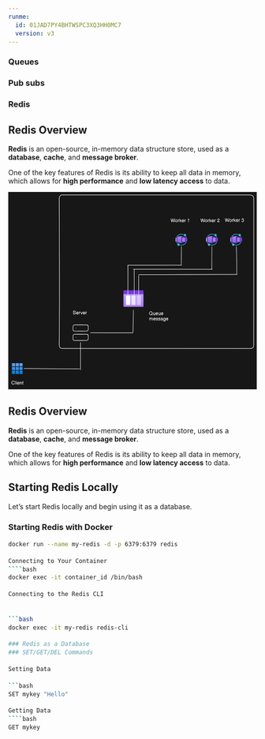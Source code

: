 ```yaml
---
runme:
  id: 01JAD7PY4BHTWSPC3XQ3HH0MC7
  version: v3
---
```


### Queues

### Pub subs

### Redis

## Redis Overview

**Redis** is an open-source, in-memory data structure store, used as a **database**, **cache**, and **message broker**.

One of the key features of Redis is its ability to keep all data in memory, which allows for **high performance** and **low latency access** to data.

<img src="diagram-export-10-17-2024-6_21_27-PM-1.png" alt="Diagram" width="600" height="400" />

## Redis Overview

**Redis** is an open-source, in-memory data structure store, used as a **database**, **cache**, and **message broker**.

One of the key features of Redis is its ability to keep all data in memory, which allows for **high performance** and **low latency access** to data.

## Starting Redis Locally

Let’s start Redis locally and begin using it as a database.

### Starting Redis with Docker

```bash
docker run --name my-redis -d -p 6379:6379 redis

Connecting to Your Container
````bash
docker exec -it container_id /bin/bash

Connecting to the Redis CLI


```bash
docker exec -it my-redis redis-cli

### Redis as a Database
### SET/GET/DEL Commands

Setting Data

```bash
SET mykey "Hello"

Getting Data
````bash
GET mykey